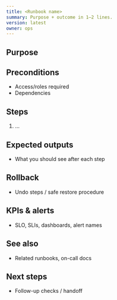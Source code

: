 ```yaml
---
title: <Runbook name>
summary: Purpose + outcome in 1–2 lines.
version: latest
owner: ops
---
```


## Purpose

## Preconditions
- Access/roles required
- Dependencies

## Steps
1. …

## Expected outputs
- What you should see after each step

## Rollback
- Undo steps / safe restore procedure

## KPIs & alerts
- SLO, SLIs, dashboards, alert names

## See also
- Related runbooks, on-call docs

## Next steps
- Follow-up checks / handoff
